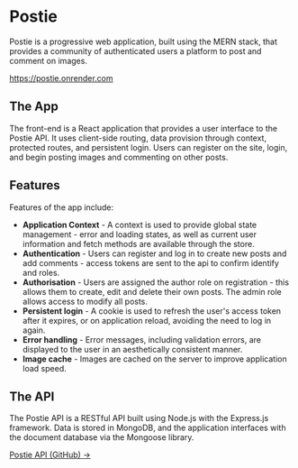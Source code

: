 # Postie

Postie is a progressive web application, built using the MERN stack, that provides a community of authenticated users a platform to post and comment on images.

https://postie.onrender.com
 
## The App

The front-end is a React application that provides a user interface to the Postie API. It uses client-side routing, data provision through context, protected routes, and persistent login. Users can register on the site, login, and begin posting images and commenting on other posts.

## Features

Features of the app include:

- **Application Context** - A context is used to provide global state management - error and loading states, as well as current user information and fetch methods are available through the store.
- **Authentication** - Users can register and log in to create new posts and add comments - access tokens are sent to the api to confirm identify and roles.
- **Authorisation** - Users are assigned the author role on registration - this allows them to create, edit and delete their own posts. The admin role allows access to modify all posts.
- **Persistent login** - A cookie is used to refresh the user's access token after it expires, or on application reload, avoiding the need to log in again.
- **Error handling** - Error messages, including validation errors, are displayed to the user in an aesthetically consistent manner.
- **Image cache** - Images are cached on the server to improve application load speed.


## The API

The Postie API is a RESTful API built using Node.js with the Express.js framework. Data is stored in MongoDB, and the application interfaces with the document database via the Mongoose library.

[Postie API (GitHub) →](https://github.com/blair3003/postie-api)
